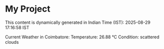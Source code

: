 # My Project

This content is dynamically generated in Indian Time (IST): 2025-08-29 17:16:58 IST


Current Weather in Coimbatore:
Temperature: 26.88 °C
Condition: scattered clouds
